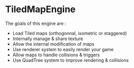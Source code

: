TiledMapEngine
==============

The goals of this engine are :

- Load Tiled maps (orthogonnal, isometric or staggered)
- Internally manage & share texture
- Allow the internal modification of maps
- Use renderer system to easily render your game
- Allow maps to handle collisions & triggers
- Use QuadTree system to improve rendering & collisions
